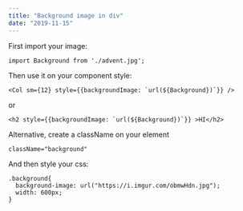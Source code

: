 ```yaml
---
title: "Background image in div"
date: "2019-11-15"
---
```


First import your image:
```
import Background from './advent.jpg';
```

Then use it on your component style:
```
<Col sm={12} style={{backgroundImage: `url(${Background})`}} />
```

or

```
<h2 style={{backgroundImage: `url(${Background})`}} >HI</h2>
```

Alternative, create a className on your element
```
className="background"
```

And then style your css:
```
.background{
  background-image: url("https://i.imgur.com/obmwHdn.jpg");
  width: 600px;
}
```